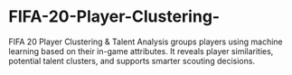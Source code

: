 # FIFA-20-Player-Clustering-
FIFA 20 Player Clustering &amp; Talent Analysis groups players using machine learning based on their in-game attributes. It reveals player similarities, potential talent clusters, and supports smarter scouting decisions.

